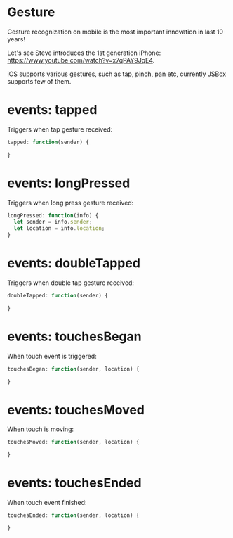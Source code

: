 # Gesture

Gesture recognization on mobile is the most important innovation in last 10 years!

Let's see Steve introduces the 1st generation iPhone: https://www.youtube.com/watch?v=x7qPAY9JqE4.

iOS supports various gestures, such as tap, pinch, pan etc, currently JSBox supports few of them.

# events: tapped

Triggers when tap gesture received:

```js
tapped: function(sender) {

}
```

# events: longPressed

Triggers when long press gesture received:

```js
longPressed: function(info) {
  let sender = info.sender;
  let location = info.location;
}
```

# events: doubleTapped

Triggers when double tap gesture received:

```js
doubleTapped: function(sender) {

}
```


# events: touchesBegan

When touch event is triggered:

```js
touchesBegan: function(sender, location) {

}
```

# events: touchesMoved

When touch is moving:

```js
touchesMoved: function(sender, location) {

}
```

# events: touchesEnded

When touch event finished:

```js
touchesEnded: function(sender, location) {

}
```
